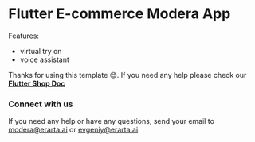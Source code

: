 # Flutter E-commerce Modera App

Features:
 - virtual try on
 - voice assistant

Thanks for using this template 😊. If you need any help please check our [**Flutter Shop Doc**](https://abu-anwar.gitbook.io/fluttershop-doc)

### Connect with us
If you need any help or have any questions, send your email to [modera@erarta.ai](mailto:modera@erarta.ai) or [evgeniy@erarta.ai](mailto:evgeniy@erarta.ai).


